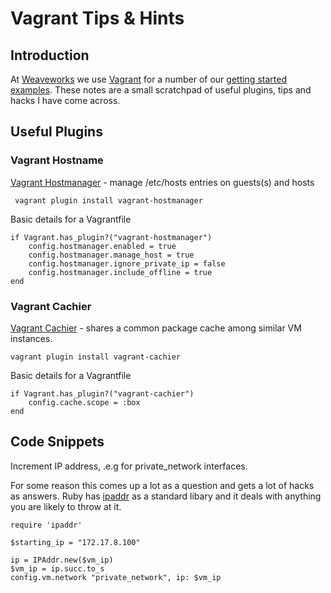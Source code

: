 # Vagrant Tips & Hints #

## Introduction ##

At [Weaveworks](http://weave.works) we use [Vagrant](http://vagrantup.com) for a number of
our [getting started examples](https://github.com/fintanr/weave-gs). These notes are a small scratchpad of useful plugins,
tips and hacks I have come across. 

## Useful Plugins ##

### Vagrant Hostname ###

[Vagrant Hostmanager](https://github.com/smdahlen/vagrant-hostmanager) - manage /etc/hosts entries on guests(s) and hosts  

```
 vagrant plugin install vagrant-hostmanager
```

Basic details for a Vagrantfile
```
if Vagrant.has_plugin?("vagrant-hostmanager")
    config.hostmanager.enabled = true
    config.hostmanager.manage_host = true
    config.hostmanager.ignore_private_ip = false
    config.hostmanager.include_offline = true
end
```
 
### Vagrant Cachier ###

[Vagrant Cachier](https://github.com/fgrehm/vagrant-cachier) - shares a common package cache among similar VM instances.

```
vagrant plugin install vagrant-cachier
```

Basic details for a Vagrantfile
```
if Vagrant.has_plugin?("vagrant-cachier")
    config.cache.scope = :box
end
```

## Code Snippets ##

Increment IP address, .e.g for private_network interfaces. 

For some reason this comes up a lot as a question and gets a lot of hacks as answers. 
Ruby has [ipaddr](http://ruby-doc.org//stdlib-1.9.3/libdoc/ipaddr/rdoc/IPAddr.html) as a standard libary and it deals with anything you are likely to throw at it.

```
require 'ipaddr'

$starting_ip = "172.17.8.100"

ip = IPAddr.new($vm_ip)
$vm_ip = ip.succ.to_s
config.vm.network "private_network", ip: $vm_ip
```
